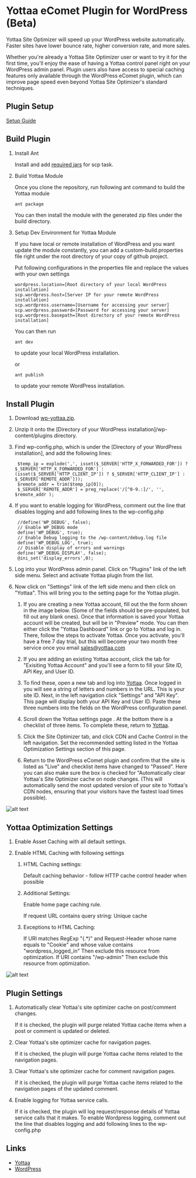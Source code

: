 # Yottaa eComet Plugin for WordPress (Beta)

Yottaa Site Optimizer will speed up your WordPress website automatically.  Faster sites have lower bounce rate, higher conversion rate, and more sales.

Whether you're already a Yottaa Site Optimizer user or want to try it for the first time, you'll enjoy the ease of having a Yottaa control panel right on your WordPress admin panel. Plugin users also have access to special caching features only available through the WordPress eComet plugin, which can improve page speed even beyond Yottaa Site Optimizer's standard techniques.

## Plugin Setup ##

[Setup Guide](http://www.yottaa.com/)

## Build Plugin ##

1. Install Ant

    Install and add [required jars](http://ant.apache.org/manual/Tasks/scp.html) for scp task.

2. Build Yottaa Module

    Once you clone the repository, run following ant command to build the Yottaa module

    ```
    ant package
    ```

    You can then install the module with the generated zip files under the build directory.

3. Setup Dev Environment for Yottaa Module

    If you have local or remote installation of WordPress and you want update the module constantly, you can add a custom-build.properties file right under the root directory of your copy of github project.

    Put following configurations in the properties file and replace the values with your own settings

    ```
    wordpress.location=[Root directory of your local WordPress installation]
    scp.wordpress.host=[Server IP for your remote WordPress installation]
    scp.wordpress.username=[Username for accessing your server]
    scp.wordpress.password=[Password for accessing your server]
    scp.wordpress.basepath=[Root directory of your remote WordPress installation]
    ```

    You can then run

    ```
    ant dev
    ```
    to update your local WordPress installation.

    or

    ```
    ant publish
    ```
    to update your remote WordPress installation.

## Install Plugin ##

1. Download [wp-yottaa.zip](https://github.com/Yottaa/e-comet-wordpress/blob/master/dist/wp-yottaa.zip?raw=true).

2. Unzip it onto the [Directory of your WordPress installation]/wp-content/plugins directory.

3. Find wp-config.php, which is under the [Directory of your WordPress installation], and add the following lines:

   ```
    $temp_ip = explode(',', isset($_SERVER['HTTP_X_FORWARDED_FOR']) ? $_SERVER['HTTP_X_FORWARDED_FOR'] : (isset($_SERVER['HTTP_CLIENT_IP']) ? $_SERVER['HTTP_CLIENT_IP'] : $_SERVER['REMOTE_ADDR']));
    $remote_addr = trim($temp_ip[0]);
    $_SERVER['REMOTE_ADDR'] = preg_replace('/[^0-9.:]/', '', $remote_addr );
   ```

4. If you want to enable logging for WordPress, comment out the line that disables logging and add following lines to the wp-config.php

   ```
    //define('WP_DEBUG', false);
    // Enable WP_DEBUG mode
    define('WP_DEBUG', true);
    // Enable Debug logging to the /wp-content/debug.log file
    define('WP_DEBUG_LOG', true);
    // Disable display of errors and warnings
    define('WP_DEBUG_DISPLAY', false);
    @ini_set('display_errors',0);
   ```

5. Log into your WordPress admin panel. Click on "Plugins" link of the left side menu. Select and activate Yottaa plugin from the list.

6. Now click on "Settings" link of the left side menu and then click on "Yottaa". This will bring you to the setting page for the Yottaa plugin.

   1. If you are creating a new Yottaa account, fill out the the form shown in the image below. (Some of the fields should be pre-populated, but fill out any blank ones). Once that information is saved your Yottaa account will be created, but will be in "Preview" mode. You can then either click the "Yottaa Dashboard" link or go to Yottaa and log in.  There, follow the steps to activate Yottaa. Once you activate, you'll have a free 7 day trial, but this will become your two month free service once you email sales@yottaa.com

   2. If you are adding an existing Yottaa account, click the tab for "Exisiting Yottaa Account" and you'll see a form to fill your Site ID, API Key, and User ID.

   3. To find these, open a new tab and log into [Yottaa](http://apps.yottaa.com). Once logged in you will see a string of letters and numbers in the URL.  This is your site ID. Next, in the left navigation click "Settings" and "API Key". This page will display both your API Key and User ID. Paste these three numbers into the fields on the WordPress configuration panel.

   4. Scroll down the Yottaa settings page . At the bottom there is a checklist of three items. To complete these, return to [Yottaa](http://apps.yottaa.com).

   5. Click the Site Optimizer tab, and click CDN and Cache Control in the left navigation. Set the recommended setting listed in the Yottaa Optimization Settings section of this page.

   6. Return to the WordPress eComet plugin and confirm that the site is listed as "Live" and checklist items have changed to "Passed".  Here you can also make sure the box is checked for "Automatically clear Yottaa's Site Optimizer cache on node changes. (This will automatically send the most updated version of your site to Yottaa's CDN nodes, ensuring that your visitors have the fastest load times possible).

![alt text][plugin]

[plugin]: https://raw.github.com/Yottaa/e-comet-wordpress/master/docs/images/1.png?login=yong-qu-yottaa&token=f1a119d6b754c3d1ef545c2708d6972f "Plugin screen shot"

## Yottaa Optimization Settings ##

1. Enable Asset Caching with all default settings.

2. Enable HTML Caching with following settings

   1. HTML Caching settings:

      Default caching behavior - follow HTTP cache control header when possible

   2. Additional Settings:

      Enable home page caching rule.

      If request URL contains query string: Unique cache

   3. Exceptions to HTML Caching:

      If URI matches RegExp "(.*)"
      and Request-Header whose name equals to "Cookie" and whose value contains "wordpress_logged_in"
      Then exclude this resource from optimization.
      If URI contains "/wp-admin"
      Then exclude this resource from optimization.

![alt text][settings]

[settings]: https://raw.github.com/Yottaa/e-comet-wordpress/master/docs/images/4.png?login=yong-qu-yottaa&token=b300c8dda195e4b163e2f144cdc93c5c "Settings screen shot"

## Plugin Settings ##

1. Automatically clear Yottaa's site optimizer cache on post/comment changes.

    If it is checked, the plugin will purge related Yottaa cache items when a post or comment is updated or deleted.

2. Clear Yottaa's site optimizer cache for navigation pages.

    If it is checked, the plugin will purge Yottaa cache items related to the navigation pages.

3. Clear Yottaa's site optimizer cache for comment navigation pages.

    If it is checked, the plugin will purge Yottaa cache items related to the navigation pages of the updated comment.

4. Enable logging for Yottaa service calls.

    If it is checked, the plugin will log request/response details of Yottaa service calls that it makes.
    To enable Wordpress logging, comment out the line that disables logging and add following lines to the wp-config.php

## Links ##

* [Yottaa](http://www.yottaa.com)
* [WordPress](http://www.wordpress.org/)

